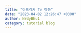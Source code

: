 ```yaml
---
title: "아프리카 Tv 야동"
date: "2023-04-02 12:26:47 +0300"
author: NrdyBhu1
category: tutorial blog
---
```

